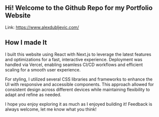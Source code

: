 ## Hi! Welcome to the Github Repo for my Portfolio Website

Link: https://www.alexdubljevic.com/

## How I made It

I built this website using React with Next.js to leverage the latest features and optimizations for a fast, interactive experience. Deployment was handled via Vercel, enabling seamless CI/CD workflows and efficient scaling for a smooth user experience.

For styling, I utilized several CSS libraries and frameworks to enhance the UI with responsive and accessible components. This approach allowed for consistent design across different devices while maintaining flexibility to adapt and refine as needed.

I hope you enjoy exploring it as much as I enjoyed building it! Feedback is always welcome, let me know what you think!

